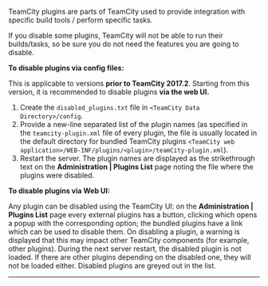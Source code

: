 [//]: # (title: Disabling TeamCity Plugins)
[//]: # (auxiliary-id: Disabling TeamCity Plugins)
TeamCity plugins are parts of TeamCity used to provide integration with specific build tools / perform specific tasks.

<warning>

If you disable some plugins, TeamCity will not be able to run their builds/tasks, so be sure you do not need the features you are going to disable.
</warning>

__To disable plugins via config files:__

<note>

This is applicable to versions __prior to TeamCity 2017.2__. Starting from this version, it is recommended to disable plugins __via the web UI.__
</note>

1. Create the `disabled_plugins.txt` file in `<TeamCity Data Directory>/config`.
2. Provide a new-line separated list of the plugin names (as specified in the `teamcity-plugin.xml` file of every plugin, the file is usually located in the default directory for bundled TeamCity plugins `<TeamCity web application>/WEB-INF/plugins/<plugin>/teamCity-plugin.xml`).
3. Restart the server. The plugin names are displayed as the strikethrough text on the __Administration | Plugins List__ page noting the file where the plugins were disabled.
 
__To disable plugins via Web UI:__

Аny plugin can be disabled using the TeamCity UI: on the __Administration | Plugins List__ page every external plugins has a button, clicking which opens a popup with the corresponding option; the bundled plugins have a link which can be used to disable them. On disabling a plugin, a warning is displayed that this may impact other TeamCity components (for example, other plugins). During the next server restart, the disabled plugin is not loaded. If there are other plugins depending on the disabled one, they will not be loaded either. Disabled plugins are greyed out in the list. 

__ __